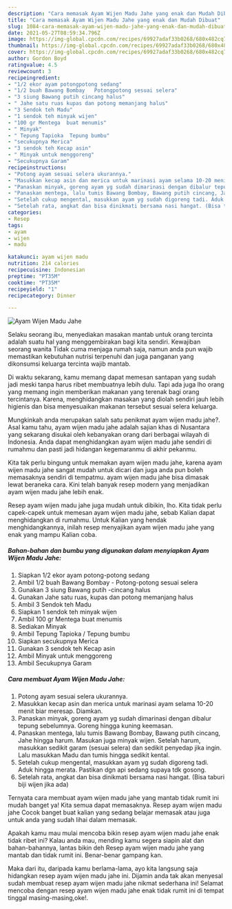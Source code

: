 ```yaml
---
description: "Cara memasak Ayam Wijen Madu Jahe yang enak dan Mudah Dibuat"
title: "Cara memasak Ayam Wijen Madu Jahe yang enak dan Mudah Dibuat"
slug: 1084-cara-memasak-ayam-wijen-madu-jahe-yang-enak-dan-mudah-dibuat
date: 2021-05-27T08:59:34.796Z
image: https://img-global.cpcdn.com/recipes/69927adaf33b0268/680x482cq70/ayam-wijen-madu-jahe-foto-resep-utama.jpg
thumbnail: https://img-global.cpcdn.com/recipes/69927adaf33b0268/680x482cq70/ayam-wijen-madu-jahe-foto-resep-utama.jpg
cover: https://img-global.cpcdn.com/recipes/69927adaf33b0268/680x482cq70/ayam-wijen-madu-jahe-foto-resep-utama.jpg
author: Gordon Boyd
ratingvalue: 4.5
reviewcount: 3
recipeingredient:
- "1/2 ekor ayam potongpotong sedang"
- "1/2 buah Bawang Bombay   Potongpotong sesuai selera"
- "3 siung Bawang putih cincang halus"
- " Jahe satu ruas kupas dan potong memanjang halus"
- "3 Sendok teh Madu"
- "1 sendok teh minyak wijen"
- "100 gr Mentega  buat menumis"
- " Minyak"
- " Tepung Tapioka  Tepung bumbu"
- "secukupnya Merica"
- "3 sendok teh Kecap asin"
- " Minyak untuk menggoreng"
- "Secukupnya Garam"
recipeinstructions:
- "Potong ayam sesuai selera ukurannya."
- "Masukkan kecap asin dan merica untuk marinasi ayam selama 10-20 menit biar meresap. Diamkan."
- "Panaskan minyak, goreng ayam yg sudah dimarinasi dengan dibalur tepung sebelumnya. Goreng hingga kuning keemasan."
- "Panaskan mentega, lalu tumis Bawang Bombay, Bawang putih cincang, Jahe hingga harum. Masukan juga minyak wijen. Setelah harum, masukkan sedikit garam (sesuai selera) dan sedikit penyedap jika ingin. Lalu masukkan Madu dan tumis hingga sedikit kental."
- "Setelah cukup mengental, masukkan ayam yg sudah digoreng tadi. Aduk hingga merata. Pastikan dgn api sedang supaya tdk gosong."
- "Setelah rata, angkat dan bisa dinikmati bersama nasi hangat. (Bisa taburi biji wijen jika ada)"
categories:
- Resep
tags:
- ayam
- wijen
- madu

katakunci: ayam wijen madu 
nutrition: 214 calories
recipecuisine: Indonesian
preptime: "PT35M"
cooktime: "PT35M"
recipeyield: "1"
recipecategory: Dinner

---
```



![Ayam Wijen Madu Jahe](https://img-global.cpcdn.com/recipes/69927adaf33b0268/680x482cq70/ayam-wijen-madu-jahe-foto-resep-utama.jpg)

Selaku seorang ibu, menyediakan masakan mantab untuk orang tercinta adalah suatu hal yang menggembirakan bagi kita sendiri. Kewajiban seorang  wanita Tidak cuma menjaga rumah saja, namun anda pun wajib memastikan kebutuhan nutrisi terpenuhi dan juga panganan yang dikonsumsi keluarga tercinta wajib mantab.

Di waktu  sekarang, kamu memang dapat memesan santapan yang sudah jadi meski tanpa harus ribet membuatnya lebih dulu. Tapi ada juga lho orang yang memang ingin memberikan makanan yang terenak bagi orang tercintanya. Karena, menghidangkan masakan yang diolah sendiri jauh lebih higienis dan bisa menyesuaikan makanan tersebut sesuai selera keluarga. 



Mungkinkah anda merupakan salah satu penikmat ayam wijen madu jahe?. Asal kamu tahu, ayam wijen madu jahe adalah sajian khas di Nusantara yang sekarang disukai oleh kebanyakan orang dari berbagai wilayah di Indonesia. Anda dapat menghidangkan ayam wijen madu jahe sendiri di rumahmu dan pasti jadi hidangan kegemaranmu di akhir pekanmu.

Kita tak perlu bingung untuk memakan ayam wijen madu jahe, karena ayam wijen madu jahe sangat mudah untuk dicari dan juga anda pun boleh memasaknya sendiri di tempatmu. ayam wijen madu jahe bisa dimasak lewat beraneka cara. Kini telah banyak resep modern yang menjadikan ayam wijen madu jahe lebih enak.

Resep ayam wijen madu jahe juga mudah untuk dibikin, lho. Kita tidak perlu capek-capek untuk memesan ayam wijen madu jahe, sebab Kalian dapat menghidangkan di rumahmu. Untuk Kalian yang hendak menghidangkannya, inilah resep menyajikan ayam wijen madu jahe yang enak yang mampu Kalian coba.

<!--inarticleads1-->

##### Bahan-bahan dan bumbu yang digunakan dalam menyiapkan Ayam Wijen Madu Jahe:

1. Siapkan 1/2 ekor ayam potong-potong sedang
1. Ambil 1/2 buah Bawang Bombay  - Potong-potong sesuai selera
1. Gunakan 3 siung Bawang putih -cincang halus
1. Gunakan  Jahe satu ruas, kupas dan potong memanjang halus
1. Ambil 3 Sendok teh Madu
1. Siapkan 1 sendok teh minyak wijen
1. Ambil 100 gr Mentega  buat menumis
1. Sediakan  Minyak
1. Ambil  Tepung Tapioka / Tepung bumbu
1. Siapkan secukupnya Merica
1. Gunakan 3 sendok teh Kecap asin
1. Ambil  Minyak untuk menggoreng
1. Ambil Secukupnya Garam




<!--inarticleads2-->

##### Cara membuat Ayam Wijen Madu Jahe:

1. Potong ayam sesuai selera ukurannya.
1. Masukkan kecap asin dan merica untuk marinasi ayam selama 10-20 menit biar meresap. Diamkan.
1. Panaskan minyak, goreng ayam yg sudah dimarinasi dengan dibalur tepung sebelumnya. Goreng hingga kuning keemasan.
1. Panaskan mentega, lalu tumis Bawang Bombay, Bawang putih cincang, Jahe hingga harum. Masukan juga minyak wijen. Setelah harum, masukkan sedikit garam (sesuai selera) dan sedikit penyedap jika ingin. Lalu masukkan Madu dan tumis hingga sedikit kental.
1. Setelah cukup mengental, masukkan ayam yg sudah digoreng tadi. Aduk hingga merata. Pastikan dgn api sedang supaya tdk gosong.
1. Setelah rata, angkat dan bisa dinikmati bersama nasi hangat. (Bisa taburi biji wijen jika ada)




Ternyata cara membuat ayam wijen madu jahe yang mantab tidak rumit ini mudah banget ya! Kita semua dapat memasaknya. Resep ayam wijen madu jahe Cocok banget buat kalian yang sedang belajar memasak atau juga untuk anda yang sudah lihai dalam memasak.

Apakah kamu mau mulai mencoba bikin resep ayam wijen madu jahe enak tidak ribet ini? Kalau anda mau, mending kamu segera siapin alat dan bahan-bahannya, lantas bikin deh Resep ayam wijen madu jahe yang mantab dan tidak rumit ini. Benar-benar gampang kan. 

Maka dari itu, daripada kamu berlama-lama, ayo kita langsung saja hidangkan resep ayam wijen madu jahe ini. Dijamin anda tak akan menyesal sudah membuat resep ayam wijen madu jahe nikmat sederhana ini! Selamat mencoba dengan resep ayam wijen madu jahe enak tidak rumit ini di tempat tinggal masing-masing,oke!.

